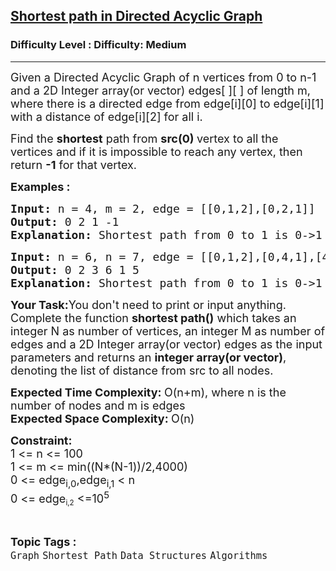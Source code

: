 <h2><a href="https://www.geeksforgeeks.org/problems/shortest-path-in-undirected-graph/1?page=1&difficulty=Medium&status=unsolved&sortBy=submissions">Shortest path in Directed Acyclic Graph</a></h2><h3>Difficulty Level : Difficulty: Medium</h3><hr><div class="problems_problem_content__Xm_eO"><p><span style="font-size: 18px;">Given a Directed Acyclic Graph of n vertices from 0 to n-1 and a 2D Integer array(or vector) edges[ ][ ] of length m, where there is a directed edge from edge[i][0] to edge[i][1] with a distance of edge[i][2] for all i.</span></p>
<p><span style="font-size: 18px;">Find the <strong>shortest</strong> path from <strong>src(0) </strong>vertex&nbsp;to all the vertices&nbsp;and if it is impossible to reach any vertex, then return&nbsp;<strong>-1</strong> for that vertex.</span></p>
<p><strong><span style="font-size: 18px;">Examples :<br></span></strong></p>
<pre><span style="font-size: 18px;"><strong>Input: </strong>n = 4, m = 2, edge = [[0,1,2],[0,2,1]]
<strong>Output: </strong>0 2 1 -1<br></span><strong><span style="font-size: 18px;">Explanation: </span></strong><span style="font-size: 18px;">Shortest path from 0 to 1 is 0-&gt;1 with edge weight 2.</span><span style="font-size: 18px;"> Shortest path from 0 to 2 is 0-&gt;2 with edge weight 1. There is no way we can reach 3, so it's -1 for 3.</span></pre>
<pre><span style="font-size: 18px;"><strong>Input: </strong>n = 6, n = 7, edge = [[0,1,2],[0,4,1],[4,5,4],[4,2,2],[1,2,3],[2,3,6],[5,3,1]]
<strong>Output: </strong>0 2 3 6 1 5<br></span><strong><span style="font-size: 18px;">Explanation: </span></strong><span style="font-size: 18px;">Shortest path from 0 to 1 is 0-&gt;1 with edge weight 2.</span><span style="font-size: 18px;"> Shortest path from 0 to 2 is 0-&gt;4-&gt;2 with edge weight 1+2=3. Shortest path from 0 to 3 is 0-&gt;4-&gt;5-&gt;3 with edge weight 1+4+1=6. Shortest path from 0 to 4 is 0-&gt;4 with edge weight 1.Shortest path from 0 to 5 is 0-&gt;4-&gt;5 with edge weight 1+4=5.</span></pre>
<p><span style="font-size: 18px;"><strong>Your Task:</strong></span><span style="font-size: 18px;">You don't need to print or input anything. Complete the function <strong>shortest path()</strong>&nbsp;which takes an integer N as number of vertices, an integer M as number of edges and a&nbsp;2D Integer array(or vector)&nbsp;edges as the input parameters and returns an <strong>integer array(or vector)</strong>, denoting&nbsp;the list&nbsp;of distance from src to all nodes.</span></p>
<p><span style="font-size: 18px;"><strong>Expected Time Complexity:&nbsp;</strong>O(n+m), where n is the number of nodes and m is edges<br><strong>Expected Space Complexity:&nbsp;</strong>O(n)</span></p>
<p><span style="font-size: 18px;"><strong>Constraint:<br></strong></span><span style="font-size: 18px;">1 &lt;= n &lt;= 100<br>1 &lt;= m &lt;= min((N*(N-1))/2,4000)<br></span><span style="font-size: 18px;">0 &lt;= edge<sub>i,0</sub>,edge<sub>i,1</sub>&nbsp;&lt;&nbsp;n<br>0 &lt;=&nbsp;</span><span style="font-size: 18px;">edge</span><sub>i,2</sub><span style="font-size: 18px;">&nbsp;&lt;=10<sup>5</sup></span></p></div><br><p><span style=font-size:18px><strong>Topic Tags : </strong><br><code>Graph</code>&nbsp;<code>Shortest Path</code>&nbsp;<code>Data Structures</code>&nbsp;<code>Algorithms</code>&nbsp;